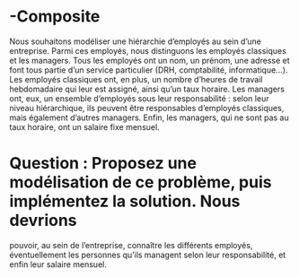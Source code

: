 # -Composite


Nous souhaitons modéliser une hiérarchie d’employés au sein d’une entreprise. Parmi ces
employés, nous distinguons les employés classiques et les managers. Tous les employés ont un
nom, un prénom, une adresse et font tous partie d’un service particulier (DRH, comptabilité,
informatique…).
Les employés classiques ont, en plus, un nombre d’heures de travail hebdomadaire qui leur est
assigné, ainsi qu’un taux horaire.
Les managers ont, eux, un ensemble d’employés sous leur responsabilité : selon leur niveau
hiérarchique, ils peuvent être responsables d’employés classiques, mais également d’autres
managers. Enfin, les managers, qui ne sont pas au taux horaire, ont un salaire fixe mensuel.
# Question : Proposez une modélisation de ce problème, puis implémentez la solution. Nous devrions
pouvoir, au sein de l’entreprise, connaître les différents employés, éventuellement les personnes
qu’ils managent selon leur responsabilité, et enfin leur salaire mensuel.
